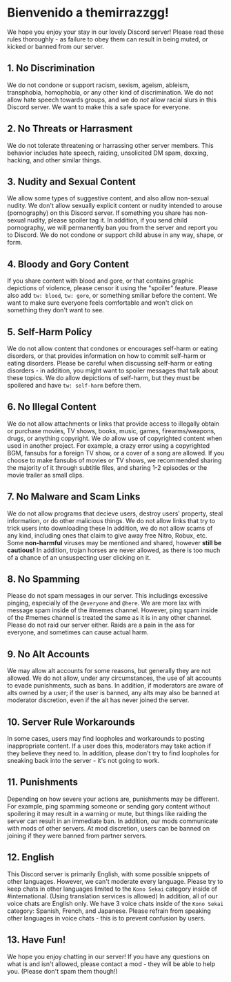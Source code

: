 # Bienvenido a themirrazzgg!
We hope you enjoy your stay in our lovely Discord server! Please read these rules thoroughly - as failure to obey them can result in being muted, or kicked or banned from our server.

## 1. No Discrimination
We do not condone or support racism, sexism, ageism, ableism, transphobia, homophobia, or any other kind of discrimination. We do not allow hate speech towards groups, and we do *not* allow racial slurs in this Discord server. We want to make this a safe space for everyone.

## 2. No Threats or Harrasment
We do not tolerate threatening or harrassing other server members. This behavior includes hate speech, raiding, unsolicited DM spam, doxxing, hacking, and other similar things.

## 3. Nudity and Sexual Content
We allow some types of suggestive content, and also allow non-sexual nudity. We don't allow sexually explicit content or nudity intended to arouse (pornography) on this Discord server. If something you share has non-sexual nudity, please spoiler tag it. In addition, if you send child pornography, we will permanently ban you from the server and report you to Discord. We do not condone or support child abuse in any way, shape, or form.

## 4. Bloody and Gory Content
If you share content with blood and gore, or that contains graphic depictions of violence, please censor it using the "spoiler" feature. Please also add `tw: blood`, `tw: gore`, or something smiliar before the content. We want to make sure everyone feels comfortable and won't click on something they don't want to see.

## 5. Self-Harm Policy
We do not allow content that condones or encourages self-harm or eating disorders, or that provides information on how to commit self-harm or eating disorders. Please be careful when discussing self-harm or eating disorders - in addition, you might want to spoiler messages that talk about these topics. We do allow depictions of self-harm, but they must be spoilered and have `tw: self-harm` before them.

## 6. No Illegal Content
We do not allow attachments or links that provide access to illegally obtain or purchase movies, TV shows, books, music, games, firearms/weapons, drugs, or anything copyright. We *do* allow use of copyrighted content when used in another project. For example, a crazy error using a copyrighted BGM, fansubs for a foreign TV show, or a cover of a song are allowed. If you choose to make fansubs of movies or TV shows, we recommended sharing the majority of it through subtitle files, and sharing 1-2 episodes or the movie trailer as small clips.

## 7. No Malware and Scam Links
We do not allow programs that decieve users, destroy users' property, steal information, or do other malicious things. We do not allow links that try to trick users into downloading these In addition, we do not allow scams of any kind, including ones that claim to give away free Nitro, Robux, etc. Some **non-harmful** viruses may be mentioned and shared, however **still be cautious!** In addition, trojan horses are never allowed, as there is too much of a chance of an unsuspecting user clicking on it.

## 8. No Spamming
Please do not spam messages in our server. This includings excessive pinging, especially of the `@everyone` and `@here`. We are more lax with message spam inside of the #memes channel. However, ping spam inside of the #memes channel is treated the same as it is in any other channel. Please do not raid our server either. Raids are a pain in the ass for everyone, and sometimes can cause actual harm.

## 9. No Alt Accounts
We may allow alt accounts for some reasons, but generally they are not allowed. We do not allow, under any circumstances, the use of alt accounts to evade punishments, such as bans. In addition, if moderators are aware of alts owned by a user; if the user is banned, any alts may also be banned at moderator discretion, even if the alt has never joined the server.

## 10. Server Rule Workarounds
In some cases, users may find loopholes and workarounds to posting inappropriate content. If a user does this, moderators may take action if they believe they need to. In addition, please don't try to find loopholes for sneaking back into the server - it's not going to work.

## 11. Punishments
Depending on how severe your actions are, punishments may be different. For example, ping spamming someone or sending gory content without spoilering it may result in a warning or mute, but things like raiding the server can result in an immediate ban. In addition, our mods communicate with mods of other servers. At mod discretion, users can be banned on joining if they were banned from partner servers.

## 12. English
This Discord server is primarily English, with some possible snippets of other languages. However, we can't moderate every language. Please try to keep chats in other languages limited to the `Kono Sekai` category inside of #international. (Using translation services is allowed) In addition, all of our voice chats are English only. We have 3 voice chats inside of the `Kono Sekai` category: Spanish, French, and Japanese. Please refrain from speaking other languages in voice chats - this is to prevent confusion by users.

## 13. Have Fun!
We hope you enjoy chatting in our server! If you have any questions on what is and isn't allowed, please contact a mod - they will be able to help you. (Please don't spam them though!)
